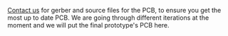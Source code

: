 [Contact us](mailto:chenier.felix@uqam.ca) for gerber and source files for the PCB, to ensure you get the most up to date PCB. We are going through different iterations at the moment and we will put the final prototype's PCB here.
